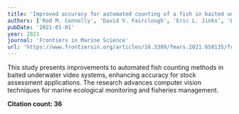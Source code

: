 ```yaml
---
title: 'Improved accuracy for automated counting of a fish in baited underwater videos for stock assessment'
authors: ['Rod M. Connolly', 'David V. Fairclough', 'Eric L. Jinks', 'Ellen M. Ditria', 'Gary Jackson', 'Sebastian Lopez-Marcano', 'Andrew D. Olds', 'Kristin I. Jinks']
pubDate: '2021-01-01'
year: 2021
journal: 'Frontiers in Marine Science'
url: 'https://www.frontiersin.org/articles/10.3389/fmars.2021.658135/full'
---
```


This study presents improvements to automated fish counting methods in baited underwater video systems, enhancing accuracy for stock assessment applications. The research advances computer vision techniques for marine ecological monitoring and fisheries management.

**Citation count: 36**
